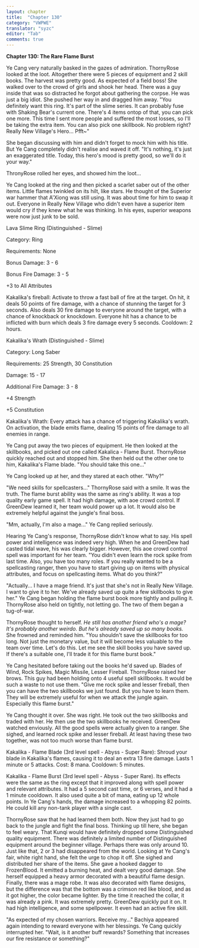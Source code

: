 ```yaml
---
layout: chapter
title:  "Chapter 130"
category: "VWPWE"
translator: "syzc"
editor: "Tab"
comments: true
---
```


**Chapter 130: The Rare Flame Burst**

Ye Cang very naturally basked in the gazes of admiration. ThornyRose looked at the loot. Altogether there were 5 pieces of equipment and 2 skill books. The harvest was pretty good. As expected of a field boss! She walked over to the crowd of girls and shook her head. There was a guy inside that was so distracted he forgot about gathering the corpse. He was just a big idiot. She pushed her way in and dragged him away. "You definitely want this ring. It's part of the slime series. It can probably fuse with Shaking Bear's current one. There's 4 items ontop of that, you can pick one more. This time I sent more people and suffered the most losses, so I'll be taking the extra item. You can also pick one skillbook. No problem right? Really New Village's Hero... Pfft~"

She began discussing with him and didn't forget to mock him with his title. But Ye Cang completely didn't realise and waved it off. "It's nothing, it's just an exaggerated title. Today, this hero's mood is pretty good, so we'll do it your way."

ThronyRose rolled her eyes, and showed him the loot...

Ye Cang looked at the ring and then picked a scarlet saber out of the other items. Little flames twinkled on its hilt, like stars. He thought of the Superior war hammer that A'Xiong was still using. It was about time for him to swap it out. Everyone in Really New Village who didn't even have a superior item would cry if they knew what he was thinking. In his eyes, superior weapons were now just junk to be sold.  

Lava Slime Ring (Distinguished - Slime)

Category: Ring

Requirements: None

Bonus Damage: 3 - 6

Bonus Fire Damage: 3 - 5

+3 to All Attributes

Kakalika's fireball: Activate to throw a fast ball of fire at the target. On hit, it deals 50 points of fire damage, with a chance of stunning the target for 3 seconds. Also deals 30 fire damage to everyone around the target, with a chance of knockback or knockdown. Everyone hit has a chance to be inflicted with burn which deals 3 fire damage every 5 seconds. Cooldown: 2 hours.

Kakalika's Wrath (Distinguished - Slime)

Category: Long Saber

Requirements: 25 Strength, 30 Constitution

Damage: 15 - 17

Additional Fire Damage: 3 - 8

+4 Strength

+5 Constitution

Kakalika's Wrath: Every attack has a chance of triggering Kakalika's wrath. On activation, the blade emits flame, dealing 15 points of fire damage to all enemies in range.

Ye Cang put away the two pieces of equipment. He then looked at the skillbooks, and picked out one called Kakalica - Flame Burst. ThornyRose quickly reached out and stopped him. She then held out the other one to him, Kakalika's Flame blade. "You should take this one..."

Ye Cang looked up at her, and they stared at each other. "Why?"

"We need skills for spellcasters..." ThornyRose said with a smile. It was the truth. The flame burst ability was the same as ring's ability. It was a top quality early game spell. It had high damage, with aoe crowd control. If GreenDew learned it, her team would power up a lot. It would also be extremely helpful against the jungle's final boss.  

"Mm, actually, I'm also a mage..." Ye Cang replied seriously.

Hearing Ye Cang's response, ThornyRose didn't know what to say. His spell power and intelligence was indeed very high. When he and GreenDew had casted tidal wave, his was clearly bigger. However, this aoe crowd control spell was important for her team. "You didn't even learn the rock spike from last time. Also, you have too many roles. If you really wanted to be a spellcasting ranger, then you have to start giving up on items with physical attributes, and focus on spellcasting items. What do you think?"

"Actually... I have a mage friend. It's just that she's not in Really New Village. I want to give it to her. We've already saved up quite a few skillbooks to give her." Ye Cang began holding the flame burst book more tightly and pulling it. ThornyRose also held on tightly, not letting go. The two of them began a tug-of-war.

ThornyRose thought to herself. *He still has another friend who's a mage? It's probably another weirdo. But he's already saved up so many books.* She frowned and reminded him. "You shouldn't save the skillbooks for too long. Not just the monetary value, but it will become less valuable to the team over time. Let's do this. Let me see the skill books you have saved up. If there's a suitable one, I'll trade it for this flame burst book."

Ye Cang hesitated before taking out the books he'd saved up. Blades of Wind, Rock Spikes, Magic Missile, Lesser Fireball. ThornyRose raised her brows. This guy had been holding onto 4 useful spell skillbooks. It would be such a waste to not use them. "Give me rock spike and lesser fireball, then you can have the two skillbooks we just found. But you have to learn them. They will be extremely useful for when we attack the jungle again. Especially this flame burst."

Ye Cang thought it over. She was right. He took out the two skillbooks and traded with her. He then use the two skillbooks he received. GreenDew watched enviously. All the good spells were actually given to a ranger. She sighed, and learned rock spike and lesser fireball. At least having these two together, was not too much worse than flame burst.

Kakalika - Flame Blade (3rd level spell - Abyss - Super Rare): Shroud your blade in Kakalika's flames, causing it to deal an extra 13 fire damage. Lasts 1 minute or 5 attacks. Cost: 8 mana. Cooldown: 5 minutes.

Kakalika - Flame Burst (3rd level spell - Abyss - Super Rare). Its effects were the same as the ring except that it improved along with spell power and relevant attributes. It had a 5 second cast time, or 6 verses, and it had a 1 minute cooldown. It also used quite a bit of mana, eating up 12 whole points. In Ye Cang's hands, the damage increased to a whopping 82 points. He could kill any non-tank player with a single cast.

ThornyRose saw that he had learned them both. Now they just had to go back to the jungle and fight the final boss. Thinking up till here, she began to feel weary. That Kunqi would have definitely dropped some Distinguished quality equipment. There was definitely a limited number of Distinguished equipment around the beginner village. Perhaps there was only around 10. Just like that, 2 or 3 had disappeared from the world. Looking at Ye Cang's fair, white right hand, she felt the urge to chop it off. She sighed and distributed her share of the items. She gave a hooked dagger to FrozenBlood. It emitted a burning heat, and dealt very good damage. She herself equipped a heavy armor decorated with a beautiful flame design. Finally, there was a mage robe. It was also decorated with flame designs, but the difference was that the bottom was a crimson red like blood, and as it got higher, the color became lighter. By the time it reached the collar, it was already a pink. It was extremely pretty. GreenDew quickly put it on. It had high intelligence, and some spellpower. It even had an active fire skill.

"As expected of my chosen warriors. Receive my..." Bachiya appeared again intending to reward everyone with her blessings. Ye Cang quickly interrupted her. "Wait, is it another buff rewards? Something that increases our fire resistance or something?" 
